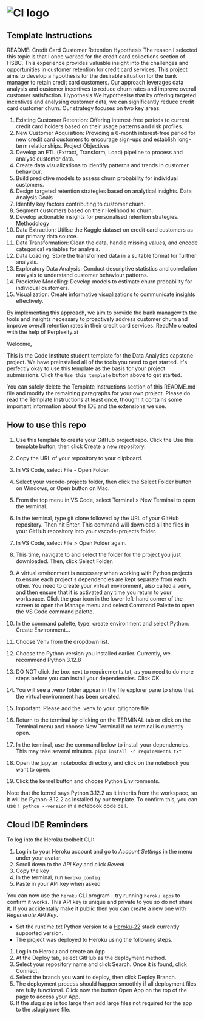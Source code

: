 # ![CI logo](https://codeinstitute.s3.amazonaws.com/fullstack/ci_logo_small.png)

## Template Instructions
README: Credit Card Customer Retention Hypothesis
The reason I selected this topic is that I once worked for the credit card collections section of HSBC. This experience provides valuable insight into the challenges and opportunities in customer retention for credit card services.
This project aims to develop a hypothesis for the desirable situation for the bank manager to retain credit card customers. Our approach leverages data analysis and customer incentives to reduce churn rates and improve overall customer satisfaction.
Hypothesis
We hypothesise that by offering targeted incentives and analysing customer data, we can significantly reduce credit card customer churn. Our strategy focuses on two key areas:
1. Existing Customer Retention: Offering interest-free periods to current credit card holders based on their usage patterns and risk profiles.
2. New Customer Acquisition: Providing a 6-month interest-free period for new credit card customers to encourage sign-ups and establish long-term relationships.
Project Objectives
1. Develop an ETL (Extract, Transform, Load) pipeline to process and analyse customer data.
2. Create data visualizations to identify patterns and trends in customer behaviour.
3. Build predictive models to assess churn probability for individual customers.
4. Design targeted retention strategies based on analytical insights.
Data Analysis Goals
1. Identify key factors contributing to customer churn.
2. Segment customers based on their likelihood to churn.
3. Develop actionable insights for personalised retention strategies.
Methodology
1. Data Extraction: Utilise the Kaggle dataset on credit card customers as our primary data source.
2. Data Transformation: Clean the data, handle missing values, and encode categorical variables for analysis.
3. Data Loading: Store the transformed data in a suitable format for further analysis.
4. Exploratory Data Analysis: Conduct descriptive statistics and correlation analysis to understand customer behaviour patterns.
5. Predictive Modelling: Develop models to estimate churn probability for individual customers.
6. Visualization: Create informative visualizations to communicate insights effectively.

By implementing this approach, we aim to provide the bank managewith the tools and insights necessary to proactively address customer churn and improve overall retention rates in their credit card services.
ReadMe created with the help of Perplexity.ai

Welcome,

This is the Code Institute student template for the Data Analytics capstone project. We have preinstalled all of the tools you need to get started. It's perfectly okay to use this template as the basis for your project submissions. Click the `Use this template` button above to get started.

You can safely delete the Template Instructions section of this README.md file and modify the remaining paragraphs for your own project. Please do read the Template Instructions at least once, though! It contains some important information about the IDE and the extensions we use.

## How to use this repo

1. Use this template to create your GitHub project repo. Click the Use this template button, then click Create a new repository.

1. Copy the URL of your repository to your clipboard.

1. In VS Code, select File - Open Folder.

1. Select your vscode-projects folder, then click the Select Folder button on Windows, or Open button on Mac.

1. From the top menu in VS Code, select Terminal > New Terminal to open the terminal.

1. In the terminal, type git clone followed by the URL of your GitHub repository. Then hit Enter. This command will download all the files in your GitHub repository into your vscode-projects folder.

1. In VS Code, select File > Open Folder again.

1. This time, navigate to and select the folder for the project you just downloaded. Then, click Select Folder.

1. A virtual environment is necessary when working with Python projects to ensure each project's dependencies are kept separate from each other. You need to create your virtual environment, also called a venv, and then ensure that it is activated any time you return to your workspace.
Click the gear icon in the lower left-hand corner of the screen to open the Manage menu and select Command Palette to open the VS Code command palette.

1. In the command palette, type: create environment and select Python: Create Environment…

1. Choose Venv from the dropdown list.

1. Choose the Python version you installed earlier. Currently, we recommend Python 3.12.8

1. DO NOT click the box next to requirements.txt, as you need to do more steps before you can install your dependencies. Click OK.

1. You will see a .venv folder appear in the file explorer pane to show that the virtual environment has been created.

1. Important: Please add the .venv to your .gitignore file

1. Return to the terminal by clicking on the TERMINAL tab or click on the Terminal menu and choose New Terminal if no terminal is currently open.

1. In the terminal, use the command below to install your dependencies. This may take several minutes.
 `pip3 install -r requirements.txt`

1. Open the jupyter_notebooks directory, and click on the notebook you want to open.

1. Click the kernel button and choose Python Environments.

Note that the kernel says Python 3.12.2 as it inherits from the workspace, so it will be Python-3.12.2 as installed by our template. To confirm this, you can use `! python --version` in a notebook code cell.

## Cloud IDE Reminders

To log into the Heroku toolbelt CLI:

1. Log in to your Heroku account and go to _Account Settings_ in the menu under your avatar.
2. Scroll down to the _API Key_ and click _Reveal_
3. Copy the key
4. In the terminal, run `heroku_config`
5. Paste in your API key when asked

You can now use the `heroku` CLI program - try running `heroku apps` to confirm it works. This API key is unique and private to you so do not share it. If you accidentally make it public then you can create a new one with _Regenerate API Key_.

* Set the runtime.txt Python version to a [Heroku-22](https://devcenter.heroku.com/articles/python-support#supported-runtimes) stack currently supported version.
* The project was deployed to Heroku using the following steps.

1. Log in to Heroku and create an App
2. At the Deploy tab, select GitHub as the deployment method.
3. Select your repository name and click Search. Once it is found, click Connect.
4. Select the branch you want to deploy, then click Deploy Branch.
5. The deployment process should happen smoothly if all deployment files are fully functional. Click now the button Open App on the top of the page to access your App.
6. If the slug size is too large then add large files not required for the app to the .slugignore file.
